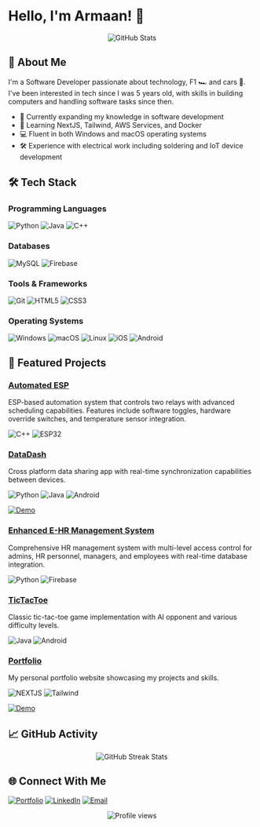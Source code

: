 # Hello, I'm Armaan! 👋

<div align="center">
  <img src="https://github-readme-stats.vercel.app/api?username=Armaan4477&show_icons=true&theme=tokyonight" alt="GitHub Stats" />
</div>

## 💫 About Me
I'm a Software Developer passionate about technology, F1 🏎️ and cars 🚗. I've been interested in tech since I was 5 years old, with skills in building computers and handling software tasks since then.

- 🔭 Currently expanding my knowledge in software development
- 🌱 Learning NextJS, Tailwind, AWS Services, and Docker
- 💻 Fluent in both Windows and macOS operating systems
- 🛠️ Experience with electrical work including soldering and IoT device development

## 🛠️ Tech Stack

### Programming Languages
![Python](https://img.shields.io/badge/-Python-3776AB?style=flat-square&logo=Python&logoColor=white)
![Java](https://img.shields.io/badge/-Java-007396?style=flat-square&logo=Java&logoColor=white)
![C++](https://img.shields.io/badge/-C++-00599C?style=flat-square&logo=c%2B%2B&logoColor=white)

### Databases
![MySQL](https://img.shields.io/badge/-MySQL-4479A1?style=flat-square&logo=mysql&logoColor=white)
![Firebase](https://img.shields.io/badge/-Firebase-FFCA28?style=flat-square&logo=Firebase&logoColor=black)

### Tools & Frameworks
![Git](https://img.shields.io/badge/-Git-F05032?style=flat-square&logo=git&logoColor=white)
![HTML5](https://img.shields.io/badge/-HTML5-E34F26?style=flat-square&logo=html5&logoColor=white)
![CSS3](https://img.shields.io/badge/-CSS3-1572B6?style=flat-square&logo=css3&logoColor=white)

### Operating Systems
![Windows](https://img.shields.io/badge/-Windows-0078D6?style=flat-square&logo=Windows&logoColor=white)
![macOS](https://img.shields.io/badge/-macOS-000000?style=flat-square&logo=Apple&logoColor=white)
![Linux](https://img.shields.io/badge/-Linux-FCC624?style=flat-square&logo=Linux&logoColor=black)
![iOS](https://img.shields.io/badge/-iOS-000000?style=flat-square&logo=iOS&logoColor=white)
![Android](https://img.shields.io/badge/-Android-3DDC84?style=flat-square&logo=Android&logoColor=white)

## 🚀 Featured Projects

### [Automated ESP](https://github.com/Armaan4477/Automated-ESP)
ESP-based automation system that controls two relays with advanced scheduling capabilities. Features include software toggles, hardware override switches, and temperature sensor integration.

![C++](https://img.shields.io/badge/-C++-00599C?style=flat-square&logo=c%2B%2B&logoColor=white)
![ESP32](https://img.shields.io/badge/-ESP32-3C99DC?style=flat-square&logo=Espressif&logoColor=white)

### [DataDash](https://github.com/Armaan4477/Cross-Platform-Media-Sharing)
Cross platform data sharing app with real-time synchronization capabilities between devices.

![Python](https://img.shields.io/badge/-Python-3776AB?style=flat-square&logo=Python&logoColor=white)
![Java](https://img.shields.io/badge/-Java-007396?style=flat-square&logo=Java&logoColor=white)
![Android](https://img.shields.io/badge/-Android-3DDC84?style=flat-square&logo=Android&logoColor=white)

[![Demo](https://img.shields.io/badge/-Live%20Demo-brightgreen)](https://datadashshare.vercel.app)

### [Enhanced E-HR Management System](https://github.com/ChampionSamay1644/Enhanced-E-HR-Management-System)
Comprehensive HR management system with multi-level access control for admins, HR personnel, managers, and employees with real-time database integration.

![Python](https://img.shields.io/badge/-Python-3776AB?style=flat-square&logo=Python&logoColor=white)
![Firebase](https://img.shields.io/badge/-Firebase-FFCA28?style=flat-square&logo=Firebase&logoColor=black)

### [TicTacToe](https://github.com/Armaan4477/TicTacToe)
Classic tic-tac-toe game implementation with AI opponent and various difficulty levels.

![Java](https://img.shields.io/badge/-Java-007396?style=flat-square&logo=Java&logoColor=white)
![Android](https://img.shields.io/badge/-Android-3DDC84?style=flat-square&logo=Android&logoColor=white)

### [Portfolio](https://github.com/Armaan4477/Portfolio)
My personal portfolio website showcasing my projects and skills.

![NEXTJS](https://img.shields.io/badge/-NextJS-000000?style=flat-square&logo=Next.js&logoColor=white)
![Tailwind](https://img.shields.io/badge/-TailwindCSS-06B6D4?style=flat-square&logo=Tailwind-CSS&logoColor=white)

[![Demo](https://img.shields.io/badge/-Live%20Demo-brightgreen)](https://armaan44.is-a.dev)

## 📈 GitHub Activity

<div align="center">
  <img src="https://github-readme-streak-stats.herokuapp.com/?user=Armaan4477&theme=tokyonight" alt="GitHub Streak Stats" />
</div>

## 🌐 Connect With Me
[![Portfolio](https://img.shields.io/badge/-Portfolio-000000?style=for-the-badge&logo=About.me&logoColor=white)](https://armaan44.is-a.dev)
[![LinkedIn](https://img.shields.io/badge/-LinkedIn-0077B5?style=for-the-badge&logo=Linkedin&logoColor=white)](https://www.linkedin.com/in/armaan-nakhuda-756492235/)
[![Email](https://img.shields.io/badge/-Email-D14836?style=for-the-badge&logo=Gmail&logoColor=white)](mailto:nakhudaarmaan66@gmail.com)

<div align="center">
  <img src="https://komarev.com/ghpvc/?username=Armaan4477&style=flat-square&color=blue" alt="Profile views" />
</div>
